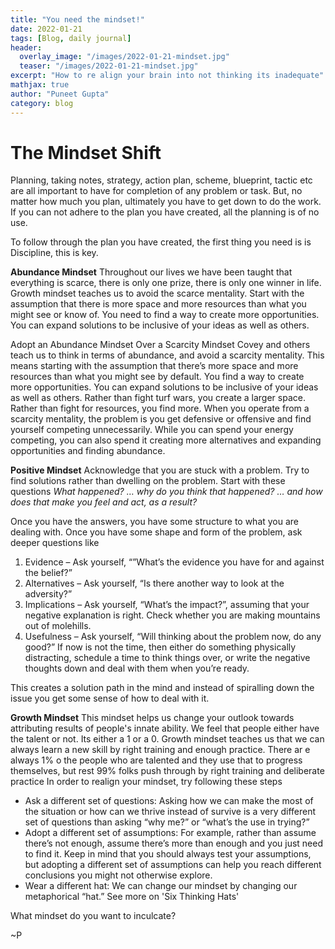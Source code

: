 ```yaml
---
title: "You need the mindset!"
date: 2022-01-21
tags: [Blog, daily journal]
header:
  overlay_image: "/images/2022-01-21-mindset.jpg"
  teaser: "/images/2022-01-21-mindset.jpg"
excerpt: "How to re align your brain into not thinking its inadequate"
mathjax: true
author: "Puneet Gupta"
category: blog
---
```


# The Mindset Shift

Planning, taking notes, strategy, action plan, scheme, blueprint, tactic etc are all important to have for completion of any problem or task. But, no matter how much you plan, ultimately you have to get down to do the work. If you can not adhere to the plan you have created, all the planning is of no use.

To follow through the plan you have created, the first thing you need is is Discipline, this is key.

**Abundance Mindset**
Throughout our lives we have been taught that everything is scarce, there is only one prize, there is only one winner in life. Growth mindset teaches us to avoid the scarce mentality. Start with the assumption that there is more space and more resources than what you might see or know of. You need to find a way to create more opportunities. You can expand solutions to be inclusive of your ideas as well as others.

Adopt an Abundance Mindset Over a Scarcity Mindset
Covey and others teach us to think in terms of abundance, and avoid a scarcity mentality.   This means starting with the assumption that there’s more space and more resources than what you might see by default.  You find a way to create more opportunities.   You can expand solutions to be inclusive of your ideas as well as others.  Rather than fight turf wars, you create a larger space.  Rather than fight for resources, you find more.  When you operate from a scarcity mentality, the problem is you get defensive or offensive and find yourself competing unnecessarily.  While you can spend your energy competing, you can also spend it creating more alternatives and expanding opportunities and finding abundance.

**Positive Mindset**
Acknowledge that you are stuck with a problem. Try to find solutions rather than dwelling on the problem.
Start with these questions
*What happened? … why do you think that happened? … and how does that make you feel and act, as a result?*

Once you have the answers, you have some structure to what you are dealing with. Once you have some shape and form of the problem, ask deeper questions like

1. Evidence – Ask yourself, “”What’s the evidence you have for and against the belief?”
2. Alternatives – Ask yourself, “Is there another way to look at the adversity?”
3. Implications – Ask yourself, “What’s the impact?”, assuming that your negative explanation is right. Check whether you are making mountains out of molehills.
4. Usefulness – Ask yourself, “Will thinking about the problem now, do any good?” If now is not the time, then either do something physically distracting, schedule a time to think things over, or write the negative thoughts down and deal with them when you’re ready.

This creates a solution path in the mind and instead of spiralling down the issue you get some sense of how to deal with it.

**Growth Mindset**
This mindset helps us change your outlook towards attributing results of people's innate ability. We feel that people either have the talent or not. Its either a 1 or a 0. Growth mindset teaches us that we can always learn a new skill by right training and enough practice. There ar e always 1% o the people who are talented and they use that to progress themselves, but rest 99% folks push through by right training and deliberate practice
In order to realign your mindset, try following these steps

* Ask a different set of questions: Asking how we can make the most of the situation or how can we thrive instead of survive is a very different set of questions than asking “why me?” or “what’s the use in trying?”
* Adopt a different set of assumptions: For example, rather than assume there’s not enough, assume there’s more than enough and you just need to find it. Keep in mind that you should always test your assumptions, but adopting a different set of assumptions can help you reach different conclusions you might not otherwise explore.
* Wear a different hat: We can change our mindset by changing our metaphorical “hat.” See more on 'Six Thinking Hats'

What mindset do you want to inculcate?

~P


<!-- https://sourcesofinsight.com/3-mindsets-that-support-you/ -->
<!-- https://www.verywellmind.com/what-is-a-mindset-2795025 -->
<!-- https://sourcesofinsight.com/argue-your-way-to-optimism-2/ -->
